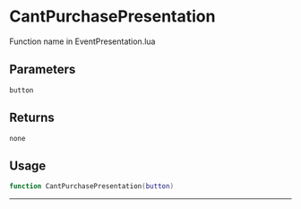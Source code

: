 # CantPurchasePresentation
Function name in EventPresentation.lua
## Parameters
`button`
## Returns
`none`
## Usage
```lua
function CantPurchasePresentation(button)
```
---
